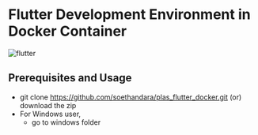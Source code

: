 # Flutter Development Environment in Docker Container
![flutter](https://github.com/soethandara/plas_flutter_docker/assets/148550611/26af9f16-4306-47be-ac17-36ad895f4185)
## Prerequisites and Usage
- git clone https://github.com/soethandara/plas_flutter_docker.git (or) download the zip
- For Windows user,
  - go to windows folder

